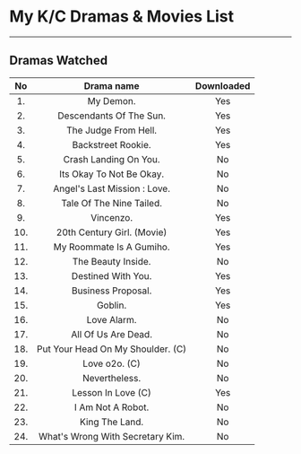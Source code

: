 # My K/C Dramas & Movies List
***

## Dramas Watched

| No | Drama name                         | Downloaded |
|:--:|:----------------------------------:|:----------:|
|1.  | My Demon.                          | Yes        |
|2.  | Descendants Of The Sun.            | Yes        |
|3.  | The Judge From Hell.               | Yes        |
|4.  | Backstreet Rookie.                 | Yes        |
|5.  | Crash Landing On You.              | No         |
|6.  | Its Okay To Not Be Okay.           | No         |
|7.  | Angel's Last Mission : Love.       | No         |
|8.  | Tale Of The Nine Tailed.           | No         |
|9.  | Vincenzo.                          | Yes        |
|10. | 20th Century Girl. (Movie)         | Yes        |
|11. | My Roommate Is A Gumiho.           | Yes        |
|12. | The Beauty Inside.                 | No         |
|13. | Destined With You.                 | Yes        |
|14. | Business Proposal.                 | Yes        |
|15. | Goblin.                            | Yes        |
|16. | Love Alarm.                        | No         |
|17. | All Of Us Are Dead.                | No         |
|18. | Put Your Head On My Shoulder. (C)  | No         |
|19. | Love o2o. (C)                      | No         |
|20. | Nevertheless.                      | No         |
|21. | Lesson In Love (C)                 | Yes        |
|22. | I Am Not A Robot.                  | No         | 
|23. | King The Land.                     | No         | 
|24. | What's Wrong With Secretary Kim.   | No         | 
